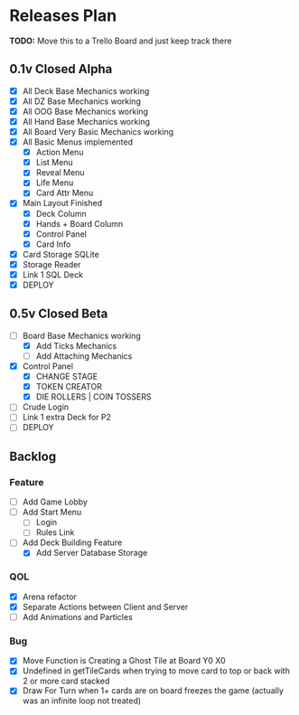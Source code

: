 # Releases Plan

**TODO:** Move this to a Trello Board and just keep track there

## 0.1v Closed Alpha

- [x] All Deck Base Mechanics working
- [x] All DZ Base Mechanics working
- [x] All OOG Base Mechanics working
- [x] All Hand Base Mechanics working
- [x] All Board Very Basic Mechanics working
- [x] All Basic Menus implemented
  - [x] Action Menu
  - [x] List Menu
  - [x] Reveal Menu
  - [x] Life Menu
  - [x] Card Attr Menu
- [x] Main Layout Finished
  - [x] Deck Column
  - [x] Hands + Board Column
  - [x] Control Panel
  - [x] Card Info
- [x] Card Storage SQLite
- [x] Storage Reader
- [x] Link 1 SQL Deck
- [x] DEPLOY

## 0.5v Closed Beta

- [ ] Board Base Mechanics working
  - [x] Add Ticks Mechanics
  - [ ] Add Attaching Mechanics
- [x] Control Panel
  - [x] CHANGE STAGE
  - [x] TOKEN CREATOR
  - [x] DIE ROLLERS | COIN TOSSERS
- [ ] Crude Login
- [ ] Link 1 extra Deck for P2
- [ ] DEPLOY

## Backlog

### Feature

- [ ] Add Game Lobby
- [ ] Add Start Menu
  - [ ] Login
  - [ ] Rules Link
- [ ] Add Deck Building Feature
  - [x] Add Server Database Storage

### QOL

- [x] Arena refactor
- [x] Separate Actions between Client and Server
- [ ] Add Animations and Particles

### Bug

- [x] Move Function is Creating a Ghost Tile at Board Y0 X0
- [x] Undefined in getTileCards when trying to move card to top or back with 2 or more card stacked
- [x] Draw For Turn when 1+ cards are on board freezes the game (actually was an infinite loop not treated)
